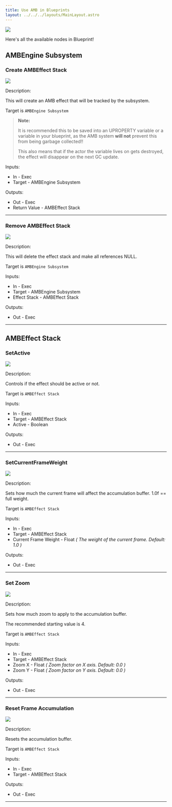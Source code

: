 ```yaml
---
title: Use AMB in Blueprints
layout: ../../../layouts/MainLayout.astro
---
```


![](/bp/bp_overview.png)

Here's all the available nodes in Blueprint!

## AMBEngine Subsystem

### Create AMBEffect Stack

![](/bp/create_ambeffect_stack.png)

Description:

This will create an AMB effect that will be tracked by the subsystem.

Target is `AMBEngine Subsystem`

> **Note:** 
>
> It is recommended this to be saved into an UPROPERTY variable or a variable in your blueprint, as the AMB system **will not** prevent this from being garbage collected!!
>
> This also means that if the actor the variable lives on gets destroyed, the effect will disappear on the next GC update.

Inputs:
* In - Exec
* Target - AMBEngine Subsystem

Outputs:
* Out - Exec
* Return Value - AMBEffect Stack

---

### Remove AMBEffect Stack

![](/bp/remove_ambeffect_stack.png)

Description:

This will delete the effect stack and make all references NULL.

Target is `AMBEngine Subsystem`

Inputs:
* In - Exec
* Target - AMBEngine Subsystem
* Effect Stack - AMBEffect Stack

Outputs:
* Out - Exec

---

## AMBEffect Stack

### SetActive

![](/bp/setactive.png)

Description:

Controls if the effect should be active or not.

Target is `AMBEffect Stack`

Inputs:
* In - Exec
* Target - AMBEffect Stack
* Active - Boolean

Outputs:
* Out - Exec

---

### SetCurrentFrameWeight

![](/bp/setcurrentframeweight.png)

Description:

Sets how much the current frame will affect the accumulation buffer. 1.0f == full weight.

Target is `AMBEffect Stack`

Inputs:
* In - Exec
* Target - AMBEffect Stack
* Current Frame Weight - Float *( The weight of the current frame. Default: 1.0 )*

Outputs:
* Out - Exec

---

### Set Zoom

![](/bp/setzoom.png)

Description:

Sets how much zoom to apply to the accumulation buffer.

The recommended starting value is 4.

Target is `AMBEffect Stack`

Inputs:
* In - Exec
* Target - AMBEffect Stack
* Zoom X - Float *( Zoom factor on X axis. Default: 0.0 )*
* Zoom Y - Float *( Zoom factor on Y axis. Default: 0.0 )*

Outputs:
* Out - Exec

---

### Reset Frame Accumulation

![](/bp/resetframeaccum.png)

Description:

Resets the accumulation buffer.

Target is `AMBEffect Stack`

Inputs:
* In - Exec
* Target - AMBEffect Stack

Outputs:
* Out - Exec

---